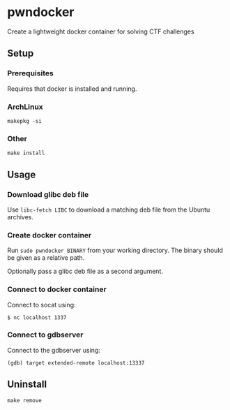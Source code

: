 # pwndocker

Create a lightweight docker container for solving CTF challenges

## Setup

### Prerequisites

Requires that docker is installed and running.

### ArchLinux

```
makepkg -si
```

### Other

```
make install
```

## Usage

### Download glibc deb file

Use `libc-fetch LIBC` to download a matching deb file from the Ubuntu archives.

### Create docker container

Run `sudo pwndocker BINARY` from your working directory.
The binary should be given as a relative path.

Optionally pass a glibc deb file as a second argument.

### Connect to docker container

Connect to socat using:

```
$ nc localhost 1337
```

### Connect to gdbserver

Connect to the gdbserver using:
```
(gdb) target extended-remote localhost:13337
```

## Uninstall

```
make remove
```
